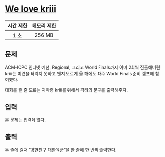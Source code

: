 # [We love kriii](https://www.acmicpc.net/problem/10718)

| 시간 제한 | 메모리 제한 |
| :-------: | :---------: |
| 1 초      | 256 MB      |

## 문제

ACM-ICPC 인터넷 예선, Regional, 그리고 World Finals까지 이미 2회씩 진출해버린 kriii는 미련을 버리지 못하고 왠지 모르게 올 해에도 파주 World Finals 준비 캠프에 참여했다.

대회를 뜰 줄 모르는 지박령 kriii를 위해서 격려의 문구를 출력해주자.


## 입력

본 문제는 입력이 없다.


## 출력

두 줄에 걸쳐 "강한친구 대한육군"을 한 줄에 한 번씩 출력한다.

